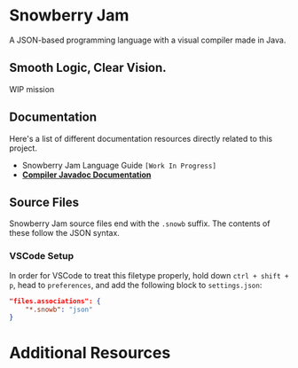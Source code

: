 # Snowberry Jam
A JSON-based programming language with a visual compiler made in Java.

## Smooth Logic, Clear Vision.
WIP mission

## Documentation
Here's a list of different documentation resources directly related to this project.
- Snowberry Jam Language Guide `[Work In Progress]`
- [**Compiler Javadoc Documentation**](https://wyu4.github.io/snowberry-jam/)

## Source Files
Snowberry Jam source files end with the `.snowb` suffix. The contents of these follow the JSON syntax.

### VSCode Setup
In order for VSCode to treat this filetype properly, hold down `ctrl + shift + p`, head to `preferences`, and add the following block to `settings.json`:
```json
"files.associations": {
    "*.snowb": "json"
}
```

# Additional Resources
